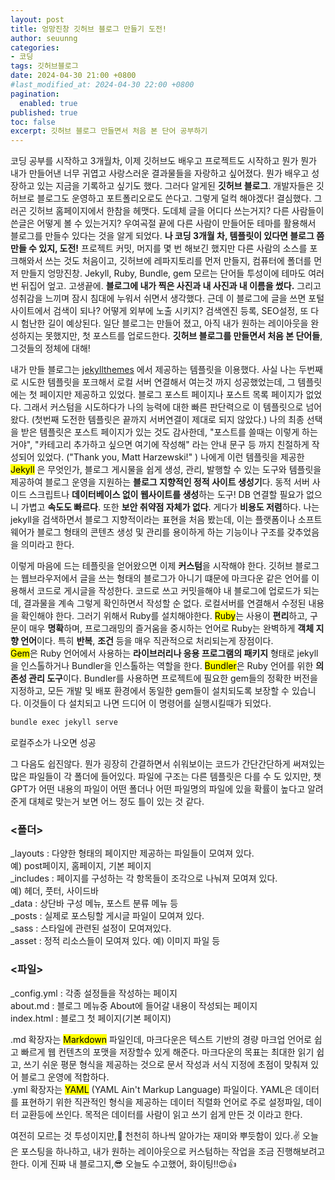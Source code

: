 ```yaml
---
layout: post
title: 엉망진창 깃허브 블로그 만들기 도전!
author: seuunng 
categories: 
- 코딩
tags: 깃허브블로그
date: 2024-04-30 21:00 +0800
#last_modified_at: 2024-04-30 22:00 +0800
pagination:
  enabled: true
published: true
toc: false
excerpt: 깃허브 블로그 만들면서 처음 본 단어 공부하기
---
```

<!--
파란글씨 <span style="color: blue;"></span>
굵은글씨 ** **
큰글씨 <span class="big-text"></span>
들여쓰기 <span class="indent-text"></span>
형광펜 <mark></mark>
제목 #~#######
인용구 >  -->

코딩 공부를 시작하고 3개월차, 이제 깃허브도 배우고 프로젝트도 시작하고 뭔가 뭔가 내가 만들어낸 너무 귀엽고 사랑스러운 결과물들을 자랑하고 싶어졌다. 뭔가 배우고 성장하고 있는 지금을 기록하고 싶기도 했다. 그러다 알게된 **깃허브 블로그**. 개발자들은 깃허브로 블로그도 운영하고 포트폴리오로도 쓴다고. 그렇게 덜컥 해야겠다! 결심했다. 그러곤 깃허브 홈페이지에서 한참을 헤맷다. 도데체 글을 어디다 쓰는거지? 다른 사람들이 쓴글은 어떻게 볼 수 있는거지? 우여곡절 끝에 다른 사람이 만들어둔 테마를 활용해서 블로그를 만들수 있다는 것을 알게 되었다. **나 코딩 3개월 차, 템플릿이 있다면 블로그 쯤 만들 수 있지, 도전!** 프로젝트 커밋, 머지를 몇 번 해보긴 했지만 다른 사람의 소스를 포크해와서 쓰는 것도 처음이고, 깃허브에 레파지토리를 먼저 만들지, 컴퓨터에 폴더를 먼저 만들지 엉망진창. Jekyll, Ruby, Bundle, gem 모르는 단어들 투성이에 테마도 여러번 뒤집어 엎고. 고생끝에. **블로그에 내가 찍은 사진과 내 사진과 내 이름을 썼다.** 그리고 성취감을 느끼며 잠시 침대에 누워서 쉬면서 생각했다. 근데 이 블로그에 글을 쓰면 포털 사이트에서 검색이 되나? 어떻게 외부에 노출 시키지? 검색엔진 등록, SEO설정, 또 다시 험난한 길이 예상된다. 일단 블로그는 만들어 졌고, 아직 내가 원하는 레이아웃을 완성하지는 못했지만, 첫 포스트를 업로드한다. **깃허브 블로그를 만들면서 처음 본 단어들**, 그것들의 정체에 대해!<br>

내가 만들 블로그는 [jekyllthemes](http://jekyllthemes.org/) 에서 제공하는 템플릿을 이용했다. 사실 나는 두번째로 시도한 템플릿을 포크해서 로컬 서버 연결해서 여는것 까지 성공했었는데, 그 템플릿에는 첫 페이지만 제공하고 있었다. 블로그 포스트 페이지나 포스트 목록 페이지가 없었다. 그래서 커스텀을 시도하다가 나의 능력에 대한 빠른 판단력으로 이 템플릿으로 넘어왔다. (첫번째 도전한 템플릿은 끝까지 서버연결이 제대로 되지 않았다.) 나의 최종 선택을 받은 템플릿은 포스트 페이지가 있는 것도 감사한데, "포스트를 쓸때는 이렇게 하는거야", "카테고리 추가하고 싶으면 여기에 작성해" 라는 안내 문구 등 까지 친절하게 작성되어 있었다. ("Thank you, Matt Harzewski!" )  나에게 이런 템플릿을 제공한 <mark>Jekyll</mark> 은 무엇인가, 블로그 게시물을 쉽게 생성, 관리, 발행할 수 있는 도구와 템플릿을 제공하여 블로그 운영을 지원하는 **블로그 지향적인 정적 사이트 생성기**다. 동적 서버 사이드 스크립트나 **데이터베이스 없이 웹사이트를 생성**하는 도구! DB 연결할 필요가 없으니 가볍고 **속도도 빠르다**. 또한 **보안 취약점 자체가 없다**. 게다가 **비용도 저렴**하다. 나는 jekyll을 검색하면서 블로그 지향적이라는 표현을 처음 봤는데, 이는 플랫폼이나 소프트웨어가 블로그 형태의 콘텐츠 생성 및 관리를 용이하게 하는 기능이나 구조를 갖추었음을 의미라고 한다.<br>

이렇게 마음에 드는 테플릿을 얻어왔으면 이제 **커스텀**을 시작해야 한다. 깃허브 블로그는 웹브라우저에서 글을 쓰는 형태의 블로그가 아니기 떄문에 마크다운 같은 언어를 이용해서 코드로 게시글을 작성한다. 코드로 쓰고 커밋을해야 내 블로그에 업로드가 되는데, 결과물을 계속 그렇게 확인하면서 작성할 순 없다. 로컬서버를 연결해서 수정된 내용을 확인해야 한다. 그러기 위해서 Ruby를 설치해야한다. <mark>Ruby</mark>는 사용이 **편리**하고, 구문이 매우 **명확**하며, 프로그래밍의 즐거움을 중시하는 언어로 Ruby는 완벽하게 **객체 지향 언어**이다. 특히 **반복**, **조건** 등을 매우 직관적으로 처리되는게 장점이다. <br>
<mark>Gem</mark>은 Ruby 언어에서 사용하는 **라이브러리나 응용 프로그램의 패키지** 형태로 jekyll을 인스톨하거나 Bundler을 인스톨하는 역할을 한다. <mark>Bundler</mark>은 Ruby 언어를 위한 **의존성 관리 도구**이다. Bundler를 사용하면 프로젝트에 필요한 gem들의 정확한 버전을 지정하고, 모든 개발 및 배포 환경에서 동일한 gem들이 설치되도록 보장할 수 있습니다. 이것들이 다 설치되고 나면 드디어 이 명령어를 실행시킬때가 되었다.<br>

```bash
bundle exec jekyll serve
```

로컬주소가 나오면 성공 <br>

그 다음도 쉽진않다. 뭔가 굉장히 간결하면서 쉬워보이는 코드가 간단간단하게 써져있는 많은 파일들이 각 폴더에 들어있다. 파일에 구조는 다른 템플릿은 다를 수 도 있지만, 챗GPT가 어떤 내용의 파일이 어떤 폴더나 어떤 파일명의 파일에 있을 확률이 높다고 알려준게 대체로 맞는거 보면 어느 정도 틀이 있는 것 같다.<br>

### <폴더>
_layouts    : 다양한 형태의 페이지만 제공하는 파일들이 모여져 있다.  <br>
<span class="indent-text">예) post페이지, 홈페이지, 기본 페이지</span> <br>
_includes   : 페이지를 구성하는 각 항목들이 조각으로 나눠져 모여져 있다.  <br>
<span class="indent-text">예) 헤더, 풋터, 사이드바</span> <br>
_data   : 상단바 구성 메뉴, 포스트 분류 메뉴 등 <br>
_posts : 실제로 포스팅할 게시글 파일이 모여져 있다. <br>
_sass : 스타일에 관련된 설정이 모여져있다. <br>
_asset : 정적 리소스들이 모여져 있다. 예) 이미지 파일 등 <br>
### <파일>
_config.yml : 각종 설정들을 작성하는 페이지<br>
about.md    : 블로그 메뉴중 About에 들어갈 내용이 작성되는 페이지<br>
index.html  : 블로그 첫 페이지(기본 페이지)<br>

.md 확장자는 <mark>Markdown</mark> 파일인데, 마크다운은 텍스트 기반의 경량 마크업 언어로 쉽고 빠르게 웹 컨텐츠의 포맷을 저장할수 있게 해준다. 마크다운의 목표는 최대한 읽기 쉽고, 쓰기 쉬운 평문 형식을 제공하는 것으로 문서 작성과 서식 지정에 초점이 맞춰져 있어 블로그 운영에 적합하다.<br>
.yml 확장자는 <mark>YAML</mark> (YAML Ain't Markup Language) 파일이다. YAML은 데이터를 표현하기 위한 직관적인 형식을 제공하는 데이터 직렬화 언어로 주로 설정파일, 데이터 교환등에 쓰인다. 목적은 데이터를 사람이 읽고 쓰기 쉽게 만든 것 이라고 한다.<br>

여전히 모르는 것 투성이지만,🤣 천천히 하나씩 알아가는 재미와 뿌듯함이 있다.✌️ 오늘은 포스팅을 하나하고, 내가 원하는 레이아웃으로 커스텀하는 작업을 조금 진행해보려고 한다. 이게 진짜 내 블로그지,😎  오늘도 수고했어, 화이팅!!😍👍 <br>

